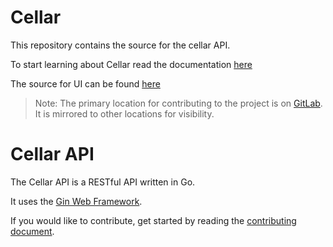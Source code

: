 # Cellar

This repository contains the source for the cellar API.

To start learning about Cellar read the documentation [here][cellar-docs]

The source for UI can be found [here][ui]

> Note: The primary location for contributing to the project is on [GitLab][project-gitlab].
> It is mirrored to other locations for visibility.


# Cellar API

The Cellar API is a RESTful API written in Go.

It uses the [Gin Web Framework][gin].

If you would like to contribute, get started by reading the [contributing document][contributing].


[cellar-docs]: https://cellar-app.gitlab.io
[contributing]: CONTRIBUTING.md
[project-gitlab]: https://gitlab.com/cellar-app/cellar-api
[gin]: https://github.com/gin-gonic/gin
[ui]: https://gitlab.com/cellar-app/cellar-ui
[api]: https://gitlab.com/cellar-app/cellar-api

